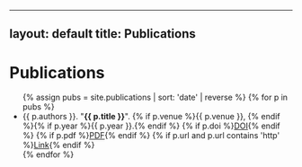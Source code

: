 
---
layout: default
title: Publications
---
<h1>Publications</h1>
<ul>
{% assign pubs = site.publications | sort: 'date' | reverse %}
{% for p in pubs %}
  <li>
    {{ p.authors }}. "<strong>{{ p.title }}</strong>". {% if p.venue %}{{ p.venue }}, {% endif %}{% if p.year %}{{ p.year }}.{% endif %}
    {% if p.doi %}<a class="btn small" href="https://doi.org/{{ p.doi }}">DOI</a>{% endif %}
    {% if p.pdf %}<a class="btn small" href="{{ p.pdf }}">PDF</a>{% endif %}
    {% if p.url and p.url contains 'http' %}<a class="btn small" href="{{ p.url }}">Link</a>{% endif %}
  </li>
{% endfor %}
</ul>
